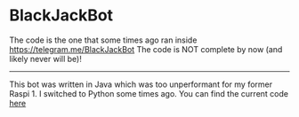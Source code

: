 # BlackJackBot

The code is the one that some times ago ran inside https://telegram.me/BlackJackBot
The code is NOT complete by now (and likely never will be)!
___
This bot was written in Java which was too unperformant for my former Raspi 1. I switched to Python some times ago. You can find the current code [here](https://github.com/d-Rickyy-b/TelegramBot)
